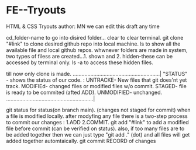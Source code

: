 # FE--Tryouts
HTML &amp; CSS Tryouts
author: MN
we can edit this draft any time


cd_folder-name       to go into disired folder...
clear                to clear terminal.
git clone "#link"    to clone desired github repo into local machine.
ls                   to show all the available file and local github repos.
whwnever folders are made in system, two types of filess are created...1. shown   and  2. hidden-these can be accessed by terminal only.
ls -a                 to access these hidden files.

till now only clone is made.
...........................................................|
"STATUS" - shows the status of our code.
:
UNTRACKE-  New files that git does'nt yet track.
MODIFIEd-  changed files or modified files w/o commit.
STAGED-    file is ready to be commited (afted ADD).
UNMODIFIED- unchanged.
...........................................................|

git status            for status(on branch main).
                      (changes not staged for commit) when a file is modified locally.
                      after modyfing any file there is a two-step process to commit our changes : 1.ADD  2.COMMIT.
git add "#link"       to add a modified file before commit (can be verified on status).
                      also, if too many files are to be added together then we can just type "git add ." (dot) and all files will get added together automtaically.
git commit            RECORD  of changes